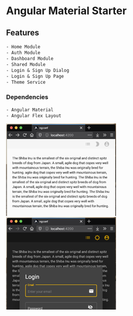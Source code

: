 # Angular Material Starter 

## Features 
    - Home Module
    - Auth Module
    - Dashboard Module
    - Shared Module
    - Login & Sign Up Dialog
    - Login & Sign Up Page
    - Theme Service 

### Dependencies
    - Angular Material
    - Angular Flex Layout

<img src="screen_shot2.png" width="300px" />
<img src="screen_shot.png" width="300px" />

